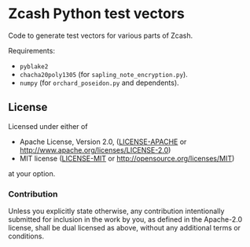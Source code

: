 # Zcash Python test vectors

Code to generate test vectors for various parts of Zcash.

Requirements:
- `pyblake2`
- `chacha20poly1305` (for `sapling_note_encryption.py`).
- `numpy` (for `orchard_poseidon.py` and dependents).

## License

Licensed under either of

 * Apache License, Version 2.0, ([LICENSE-APACHE](LICENSE-APACHE) or http://www.apache.org/licenses/LICENSE-2.0)
 * MIT license ([LICENSE-MIT](LICENSE-MIT) or http://opensource.org/licenses/MIT)

at your option.

### Contribution

Unless you explicitly state otherwise, any contribution intentionally
submitted for inclusion in the work by you, as defined in the Apache-2.0
license, shall be dual licensed as above, without any additional terms or
conditions.
